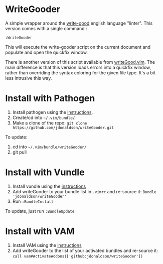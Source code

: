 # WriteGooder

A simple wrapper around the [write-good](https://github.com/btford/write-good)
english language "linter".  This version comes with a single command : 
```
:WriteGooder
```

This will execute the write-gooder script on the current document and populate
and open the quickfix window.

There is another version of this script available from
[writeGood.vim](https://github.com/davidbeckingsale/writegood.vim).  The main
difference is that this version loads errors into a quickfix window, rather than
overriding the syntax coloring for the given file type.  It's a bit less 
intrusive this way.

# Install with Pathogen

1. Install pathogen using the [instructions][pathogen].
2. Create/cd into `~/.vim/bundle/`
3. Make a clone of the  repo:
    `git clone https://github.com/jdonaldson/writeGooder.git`

To update:

1. cd into `~/.vim/bundle/writeGooder/`
2. git pull

# Install with Vundle

1. Install vundle using the [instructions][vundle]
2. Add writeGooder to your bundle list in `.vimrc` and re-source it:
    `Bundle 'jdonaldson/writeGooder'`
3. Run `:BundleInstall`

To update, just run `:BundleUpdate`

# Install with VAM

1. Install VAM using the [instructions][vam]
2. Add writeGooder to the list of your activated bundles and re-source it:
    `call vam#ActivateAddons(['github:jdonaldson/writeGooder'])`

[pathogen]:https://github.com/tpope/vim-pathogen
[vundle]:https://github.com/gmarik/vundle
[vam]:https://github.com/MarcWeber/vim-addon-manager
